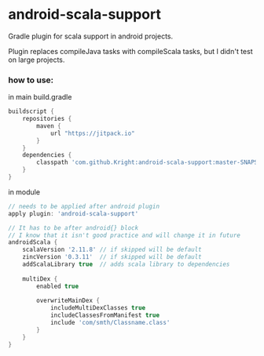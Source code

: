 # android-scala-support
Gradle plugin for scala support in android projects.

Plugin replaces compileJava tasks with compileScala tasks, but I didn't test on large projects.

### how to use:

in main build.gradle
```groovy
buildscript {
    repositories {
        maven {
            url "https://jitpack.io"
        }
    }
    dependencies {
        classpath 'com.github.Kright:android-scala-support:master-SNAPSHOT' // the newest version
    }
}
```

in module
```groovy
// needs to be applied after android plugin
apply plugin: 'android-scala-support'

// It has to be after android{} block
// I know that it isn't good practice and will change it in future
androidScala {
    scalaVersion '2.11.8' // if skipped will be default
    zincVersion '0.3.11'  // if skipped will be default
    addScalaLibrary true  // adds scala library to dependencies
    
    multiDex {
        enabled true 
        
        overwriteMainDex {
            includeMultiDexClasses true         
            includeClassesFromManifest true 
            include 'com/smth/Classname.class'
        }
    }
}
```

